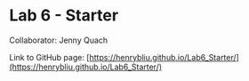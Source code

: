 # Lab 6 - Starter

Collaborator:
Jenny Quach

Link to GitHub page:
[https://henrybliu.github.io/Lab6_Starter/](https://henrybliu.github.io/Lab6_Starter/)
